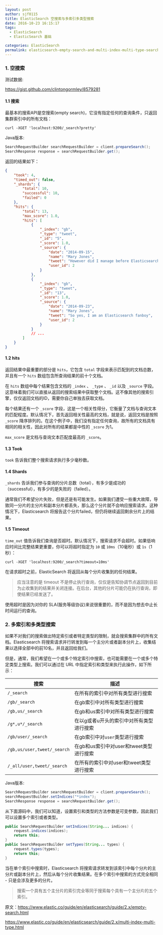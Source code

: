 ```yaml
---
layout: post
author: sjf0115
title: ElasticSearch 空搜索与多索引多类型搜索
date: 2016-10-23 16:15:17
tags:
  - ElasticSearch
  - ElasticSearch 基础

categories: ElasticSearch
permalink: elasticsearch-empty-search-and-multi-index-multi-type-search
---
```


### 1. 空搜索

测试数据:

https://gist.github.com/clintongormley/8579281

#### 1.1 搜索

最基本的搜索API是空搜索(empty search)，它没有指定任何的查询条件，只返回集群索引中的所有文档：

```
curl -XGET 'localhost:9200/_search?pretty'
```
Java版本:
```java
SearchRequestBuilder searchRequestBuilder = client.prepareSearch();
SearchResponse response = searchRequestBuilder.get();
```
返回的结果如下：
```json
{
    "took": 4,
    "timed_out": false,
    "_shards": {
        "total": 10,
        "successful": 10,
        "failed": 0
    },
    "hits": {
        "total": 13,
        "max_score": 1.0,
        "hits": [
            {
                "_index": "gb",
                "_type": "tweet",
                "_id": "5",
                "_score": 1.0,
                "_source": {
                    "date": "2014-09-15",
                    "name": "Mary Jones",
                    "tweet": "However did I manage before Elasticsearch?",
                    "user_id": 2
                }
            },
            {
                "_index": "gb",
                "_type": "tweet",
                "_id": "13",
                "_score": 1.0,
                "_source": {
                    "date": "2014-09-23",
                    "name": "Mary Jones",
                    "tweet": "So yes, I am an Elasticsearch fanboy",
                    "user_id": 2
                }
            }
            // ...
        ]
    }
}
```

#### 1.2 hits

返回结果中最重要的部分是 `hits`，它包含 `total` 字段来表示匹配到的文档总数，并且有一个 `hits` 数组包含所查询结果的前十个文档。

在 `hits` 数组中每个结果包含文档的 `_index` 、 `_type` 、 `_id` 以及 `_source` 字段。这意味着我们可以直接从返回的搜索结果中获取整个文档。这不像其他的搜索引擎，仅仅返回文档的ID，需要你自己单独去获取文档。

每个结果还有一个 `_score` 字段，这是一个相关性得分，它衡量了文档与查询文本的匹配程度。默认情况下，首先返回相关性最高的文档，就是说，返回文档是按照 `_score` 降序排列的。在这个例子中，我们没有指定任何查询，故所有的文档具有相同的相关性，因此对所有的结果都是中性的 `_score` 为1。

`max_score` 是文档与查询文本匹配度最高的 `_score`。

#### 1.3 Took

`took` 告诉我们整个搜索请求执行多少毫秒数。

#### 1.4 Shards

`_shards` 告诉我们参与查询的分片总数（total），有多少是成功的（successful），有多少的是失败的（failed）。

通常我们不希望分片失败，但是还是有可能发生。如果我们遭受一些重大故障，导致同一分片的主分片和副本分片都丢失，那么这个分片就不会响应搜索请求。这种情况下，Elasticsearch 将报告这个分片failed，但仍将继续返回剩余分片上的结果。

#### 1.5 Timeout

`time_out` 值告诉我们查询是否超时。默认情况下，搜索请求不会超时。如果低响应时间比完整结果更重要，你可以将超时指定为 `10` 或 `10ms`（10毫秒）或 `1s`（1秒）：
```
curl -XGET 'localhost:9200/_search?timeout=10ms'
```
在请求超时之前，ElasticSearch 将返回从每个分片收集到的任何结果。

> 应当注意的是 timeout 不是停止执行查询，仅仅是告知协调节点返回到目前为止收集到的结果并关闭连接。在后台，其他的分片可能仍在执行查询，即使结果已经发送了。

使用超时是因为对你的 SLA(服务等级协议)来说很重要的，而不是因为想去中止长时间运行的查询。

### 2. 多索引和多类型搜索

如果不对我们的搜索做出特定索引或者特定类型的限制，就会搜索集群中的所有文档。Elasticsearch 将搜索请求并行转发到每一个主分片或者副本分片上，收集结果以选择全部中的前10名，并且返回给我们。

但是，通常，我们希望在一个或多个特定索引中搜索，也可能需要在一个或多个特定类型上搜索。我们可以通过在 URL 中指定索引和类型来执行此操作，如下所示：

搜索|描述
---|---
`/_search`|在所有的索引中对所有类型进行搜索
`/gb/_search`|在gb索引中对所有类型进行搜索
`/gb,us/_search`|在gb和us索引中对所有类型进行搜索
`/g*,u*/_search`|在以g或者u开头的索引中对所有类型进行搜索
`/gb/user/_search`|在gb索引中对`user`类型进行搜索
`/gb,us/user,tweet/_search`|在gb和us索引中对user和tweet类型进行搜索
`/_all/user,tweet/_search`|在所有的索引中对user和tweet类型进行搜索

Java版本:
```java
SearchRequestBuilder searchRequestBuilder = client.prepareSearch();
searchRequestBuilder.setIndices("*index");
SearchResponse response = searchRequestBuilder.get();
```
从下面源码中，我们可以知道，设置索引和类型的方法参数是可变参数，因此我们可以设置多个索引或者类型。
```java
public SearchRequestBuilder setIndices(String... indices) {
    request.indices(indices);
    return this;
}
public SearchRequestBuilder setTypes(String... types) {
    request.types(types);
    return this;
}
```

当在单个索引中搜索时，Elasticsearch 将搜索请求转发到该索引中每个分片的主分片或副本分片上，然后从每个分片收集结果。在多个索引中搜索的方式完全相同 - 只是会涉及更多的分片。

> 搜索一个具有五个主分片的索引完全等同于搜索每个具有一个主分片的五个索引。


原文：https://www.elastic.co/guide/en/elasticsearch/guide/2.x/empty-search.html

https://www.elastic.co/guide/en/elasticsearch/guide/2.x/multi-index-multi-type.html
